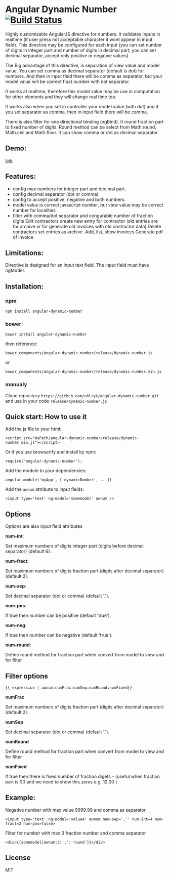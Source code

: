# Angular Dynamic Number [![Build Status](https://travis-ci.org/uhlryk/angular-dynamic-number.svg)](https://travis-ci.org/uhlryk/angular-dynamic-number)

Highly customizable AngularJS directive for numbers.
It validates inputs in realtime (if user press not acceptable character
it wont appear in input field). This directive may be configured for each input  (you can set number of digits in integer part and number of digits in decimal part, you can set decimal separator, accept only positive or negative values)

The Big advantage of this directive, is separation of view value and model value. You can set comma as decimal separator (default is dot) for numbers. And then in input field there will be comma as separator, but your model value will be correct float number with dot separator.

It works at realtime, therefore this model value may be use in computation for other elements and they will change real time too.

It works also when you set in controller your model value (with dot) and if you set separator as comma, then in input field there will be comma.

There is also filter for one directional binding (ngBind). It round fraction part to fixed number of digits. Round method can be select from
Math.round, Math.ceil and Math.floor. It can show comma or dot as decimal separator.

## Demo:
[link](http://htmlpreview.github.io/?https://github.com/uhlryk/angular-dynamic-number/blob/master/examples/index.html)

## Features:
- config max numbers for integer part and decimal part.
- config decimal separator (dot or comma)
- config to accept positive, negative and both numbers.
- model value is correct javascript number, but view value may be correct number for localities
- filter with comma/dot separator and congurable number of fraction digits
Edit contractors create new entry for contractor (old entries are for archive or for generate old invoices with old contractor data)
Delete contractors set entries as archive.
Add, list, show invoices
Generate pdf of invoice

## Limitations:
Directive is designed for an input text field. The input field must have ngModel.

## Installation:
### npm
    npm install angular-dynamic-number
### bower:
    bower install angular-dynamic-number
then reference:

    bower_components/angular-dynamic-number/release/dynamic-number.js

or

    bower_components/angular-dynamic-number/release/dynamic-number.min.js
### manualy
Clone repository ```https://github.com/uhlryk/angular-dynamic-number.git``` and use in your code ```release/dynamic-number.js```
## Quick start: How to use it
Add the js file to your html:

    <script src="myPath/angular-dynamic-number/release/dynamic-number.min.js"></script>
Or if you use browserify and install by npm:

    require('angular-dynamic-number');
Add the module to your dependencies:

    angular.module('myApp', ['dynamicNumber', ...])

Add the ```awnum``` attribute to input fields:

    <input type='text' ng-model='somemodel' awnum />

## Options
Options are also input field attributes

**num-int**:

Set maximum numbers of digits integer part (digits before decimal separator) (default 6).

**num-fract**:

Set maximum numbers of digits fraction part (digits after decimal separator) (default 2).

**num-sep**:

Set decimal separator (dot or comma) (default '.').

**num-pos**:

If true then number can be positive (default 'true').

**num-neg**:

If true then number can be negative (default 'true').

**num-round**:

Define round method for fraction part when convert from model to view and for filter

## Filter options

    {{ expression | awnum:numFrac:numSep:numRound:numFixed}}

**numFrac**

Set maximum numbers of digits fraction part (digits after decimal separator) (default 2).

**numSep**

Set decimal separator (dot or comma) (default '.').

**numRound**

Define round method for fraction part when convert from model to view and for filter

**numFixed**

If true then there is fixed number of fraction digets - (useful when fraction part is 00 and we need to show this zeros e.g. 12,00 )


## Example:
Negative number with max value 9999.99 and comma as separator

    <input type='text' ng-model='value4' awnum num-sep=','' num-int=4 num-fract=2 num-pos=false>

Filter for number with max 3 fraction number and comma separator

    <div>{{somemodel|awnum:3:',':'round'}}</div>

## License
MIT